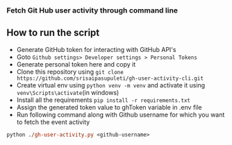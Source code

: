 ### Fetch Git Hub user activity through command line

## How to run the script
- Generate GitHub token for interacting with GitHub API's
- Goto `Github settings> Developer settings > Personal Tokens`
- Generate personal token here and copy it
- Clone this repository using `git clone https://github.com/srisaipasupuleti/gh-user-activity-cli.git`
- Create virtual env using `python venv -m venv` and activate it using `venv\Scripts\activate`(in windows)
- Install all the requirements `pip install -r requirements.txt`
- Assign the generated token value to ghToken variable in .env file
- Run following command along with Github username for which you want to fetch the event activity
```ps
python ./gh-user-activity.py <github-username> 
```
